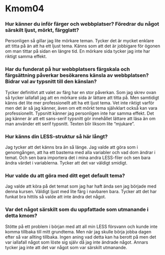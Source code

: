 Kmom04
===============================

<h3>Hur känner du inför färger och webbplatser? Föredrar du något särskilt ljust, mörkt, färgglatt?</h3>
<p>Personligen så gillar jag lite mörkare teman. Tycker det är mycket enklare att titta på än att ha ett ljust tema. Känns som att det är jobbigare för ögonen om man tittar på sidan en längre tid. En mörkare sida tycker jag inte har riktigt samma effekt.</p>
<h3>Har du funderat på hur webbplatsers färgskala och färgsättning påverkar besökarens känsla av webbplatsen? Bidrar val av typsnitt till den känslan?</h3>
<p>Tycker definitivt att valet av färg har en stor påverkan. Som jag skrev ovan så tycker iallafall jag att en mörkare sida är lättare att titta på. Men samtidigt känns det lite mer professionellt att ha ett ljust tema. Vet inte riktigt varför men det är så jag känner, även om ett mörkt tema självklart också kan vara professionellt. Typsnitt känner jag personligen inte har samma effekt. Det jag känner är att ett sans-serif typsnitt gör innehållet lättare att läsa än om man använder ett serif typsnitt. Texten blir liksom lite “mjukare”.  </p>
<h3>Hur känns din LESS-struktur så här långt?</h3>
<p>Jag tycker att det känns bra än så länge. Jag valde att göra som i genomgången, att ha ett bastema med alla variabler och vad dom ändrar i temat. Och sen bara importera det i mina andra LESS-filer och sen bara ändra värdet i variablerna. Tycker att det var väldigt smidigt.</p>
<h3>Hur valde du att göra med ditt eget default tema?</h3>
<p>Jag valde att köra på det temat som jag har haft ända sen jag började med denna kursen. Väldigt ljust med lite färg i navbaren bara. Tycker att det har funkat bra hittils så valde att inte ändra det något.</p>
<h3>Var det något särskilt som du uppfattade som utmanande i detta kmom?</h3>
<p>Stötte på ett problem i början med att all min LESS försvann och kunde inte komma tillbaka till mitt grundtema. Men när jag skulle börja jobba dagen efter så var allting tillbaka. Ingen aning vad detta kan ha berott på men det var iallafall något som löste sig själv då jag inte ändrade något. Annars tycker jag inte att det var något som var särskilt utmanande.</p>
